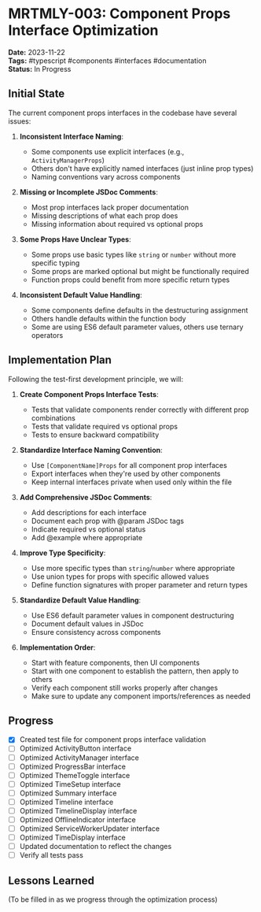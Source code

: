 # MRTMLY-003: Component Props Interface Optimization

**Date:** 2023-11-22  
**Tags:** #typescript #components #interfaces #documentation  
**Status:** In Progress

## Initial State

The current component props interfaces in the codebase have several issues:

1. **Inconsistent Interface Naming**:
   - Some components use explicit interfaces (e.g., `ActivityManagerProps`)
   - Others don't have explicitly named interfaces (just inline prop types)
   - Naming conventions vary across components

2. **Missing or Incomplete JSDoc Comments**:
   - Most prop interfaces lack proper documentation
   - Missing descriptions of what each prop does
   - Missing information about required vs optional props

3. **Some Props Have Unclear Types**:
   - Some props use basic types like `string` or `number` without more specific typing
   - Some props are marked optional but might be functionally required
   - Function props could benefit from more specific return types

4. **Inconsistent Default Value Handling**:
   - Some components define defaults in the destructuring assignment
   - Others handle defaults within the function body
   - Some are using ES6 default parameter values, others use ternary operators

## Implementation Plan

Following the test-first development principle, we will:

1. **Create Component Props Interface Tests**:
   - Tests that validate components render correctly with different prop combinations
   - Tests that validate required vs optional props
   - Tests to ensure backward compatibility

2. **Standardize Interface Naming Convention**:
   - Use `[ComponentName]Props` for all component prop interfaces
   - Export interfaces when they're used by other components
   - Keep internal interfaces private when used only within the file

3. **Add Comprehensive JSDoc Comments**:
   - Add descriptions for each interface
   - Document each prop with @param JSDoc tags
   - Indicate required vs optional status
   - Add @example where appropriate

4. **Improve Type Specificity**:
   - Use more specific types than `string`/`number` where appropriate
   - Use union types for props with specific allowed values
   - Define function signatures with proper parameter and return types

5. **Standardize Default Value Handling**:
   - Use ES6 default parameter values in component destructuring
   - Document default values in JSDoc
   - Ensure consistency across components

6. **Implementation Order**:
   - Start with feature components, then UI components
   - Start with one component to establish the pattern, then apply to others
   - Verify each component still works properly after changes
   - Make sure to update any component imports/references as needed

## Progress

- [x] Created test file for component props interface validation
- [ ] Optimized ActivityButton interface
- [ ] Optimized ActivityManager interface
- [ ] Optimized ProgressBar interface
- [ ] Optimized ThemeToggle interface
- [ ] Optimized TimeSetup interface
- [ ] Optimized Summary interface
- [ ] Optimized Timeline interface
- [ ] Optimized TimelineDisplay interface
- [ ] Optimized OfflineIndicator interface
- [ ] Optimized ServiceWorkerUpdater interface
- [ ] Optimized TimeDisplay interface
- [ ] Updated documentation to reflect the changes
- [ ] Verify all tests pass

## Lessons Learned

(To be filled in as we progress through the optimization process)
